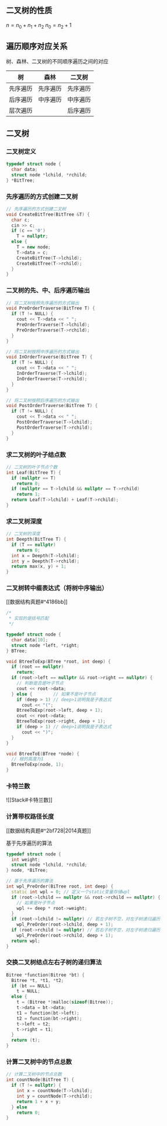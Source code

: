 
## 二叉树的性质

$n=n_0+n_1+n_2$
$n_0=n_2+1$


## 遍历顺序对应关系

树、森林、二叉树的不同顺序遍历之间的对应

| 树       | 森林     | 二叉树   |
| -------- | -------- | -------- |
| 先序遍历 | 先序遍历 | 先序遍历 |
| 后序遍历 | 中序遍历 | 中序遍历 |
| 层次遍历 |          | 后序遍历 |



## 二叉树

### 二叉树定义

```cpp
typedef struct node {
  char data;
  struct node *lchild, *rchild;
} *BitTree;
```

### 先序遍历的方式创建二叉树

```cpp
// 先序遍历的方式创建二叉树
void CreateBitTree(BitTree &T) {
  char c;
  cin >> c;
  if (c == '0')
    T = nullptr;
  else {
    T = new node;
    T->data = c;
    CreateBitTree(T->lchild);
    CreateBitTree(T->rchild);
  }
}
```

### 二叉树的先、中、后序遍历输出

```cpp
// 将二叉树按照先序遍历的方式输出
void PreOrderTraverse(BitTree T) {
  if (T != NULL) {
    cout << T->data << " ";
    PreOrderTraverse(T->lchild);
    PreOrderTraverse(T->rchild);
  }
}

// 将二叉树按照中序遍历的方式输出
void InOrderTraverse(BitTree T) {
  if (T != NULL) {
    cout << T->data << " ";
    InOrderTraverse(T->lchild);
    InOrderTraverse(T->rchild);
  }
}

// 将二叉树按照后序遍历的方式输出
void PostOrderTraverse(BitTree T) {
  if (T != NULL) {
    cout << T->data << " ";
    PostOrderTraverse(T->lchild);
    PostOrderTraverse(T->rchild);
  }
}
```

### 求二叉树的叶子结点数

```cpp
// 二叉树的叶子节点个数
int Leaf(BitTree T) {
  if (nullptr == T)
    return 0;
  if (nullptr == T->lchild && nullptr == T->rchild)
    return 1;
  return Leaf(T->lchild) + Leaf(T->rchild);
}
```

### 求二叉树深度

```cpp
// 二叉树的深度
int Deepth(BitTree T) {
  if (T == nullptr)
    return 0;
  int x = Deepth(T->lchild);
  int y = Deepth(T->rchild);
  return max(x, y) + 1;
}
```

### 二叉树转中缀表达式（将树中序输出）
[[数据结构真题#^4186bb]]

```cpp
/*
 * 实现的是括号匹配
 */

typedef struct node {
  char data[10];
  struct node *left, *right;
} BTree;

void BtreeToExp(BTree *root, int deep) {
  if (root == nullptr)
    return;
  if (root->left == nullptr && root->right == nullptr) {
    // 判断是否是叶子节点
    cout << root->data;
  } else {        // 如果不是叶子节点
    if (deep > 1) // deep>1说明我是子表达式
      cout << "(";
    BtreeToExp(root->left, deep + 1);
    cout << root->data;
    BtreeToExp(root->right, deep + 1);
    if (deep > 1) // deep>1说明我是子表达式
      cout << ")";
  }
}

void BtreeToE(BTree *node) {
  // 根的高度为1
  BtreeToExp(node, 1);
}
```

### 卡特兰数
 ![[Stack#卡特兰数]]
### 计算带权路径长度
[[数据结构真题#^2bf728|2014真题]]

基于先序遍历的算法
```cpp
typedef struct node {
  int weight;
  struct node *lchild, *rchild;
} node, *BiTree;

// 基于先序遍历的算法
int wpl_PreOrder(BiTree root, int deep) {
  static int wpl = 0; // 定义一个static变量存储wpl
  if (root->lchild == nullptr && root->rchild == nullptr) {
    // 如果是叶子节点
    wpl += deep * root->weight;
  }
  if (root->lchild != nullptr) // 若左子树不空，对左子树递归遍历
    wpl_PreOrder(root->lchild, deep + 1);
  if (root->rchild != nullptr) // 若右子树不空，对左子树递归遍历
    wpl_PreOrder(root->rchild, deep + 1);
  return wpl;
}
```
### 交换二叉树结点左右子树的递归算法
```cpp
Bitree *function(Bitree *bt) {
  Bitree *t, *t1, *t2;
  if (bt == NULL)
    t = NULL;
  else {
    t = (Bitree *)malloc(sizeof(Bitree));
    t->data = bt->data;
    t1 = function(bt->left);
    t2 = function(bt->right);
    t->left = t2;
    t->right = t1;
  }
  return (t);
}
```
### 计算二叉树中的节点总数
```cpp
// 计算二叉树中的节点总数
int countNode(BitTree T) {
  if (T != nullptr) {
    int x = countNode(T->lchild);
    int y = countNode(T->rchild);
    return 1 + x + y;
  } else
    return 0;
}
```